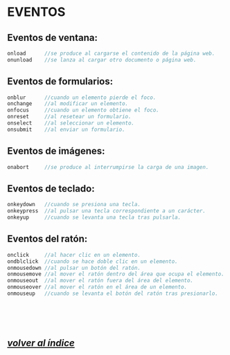 # EVENTOS

## Eventos de ventana:
```js
onload		//se produce al cargarse el contenido de la página web.
onunload	//se lanza al cargar otro documento o página web.
```

## Eventos de formularios:
```js
onblur		//cuando un elemento pierde el foco.
onchange	//al modificar un elemento.
onfocus		//cuando un elemento obtiene el foco.
onreset		//al resetear un formulario.
onselect	//al seleccionar un elemento.
onsubmit	//al enviar un formulario.
```

## Eventos de imágenes:
```js
onabort		//se produce al interrumpirse la carga de una imagen.
```

## Eventos de teclado:
```js
onkeydown	//cuando se presiona una tecla.
onkeypress	//al pulsar una tecla correspondiente a un carácter.
onkeyup		//cuando se levanta una tecla tras pulsarla.
```

## Eventos del ratón:
```js
onclick		//al hacer clic en un elemento.
ondblclick	//cuando se hace doble clic en un elemento.
onmousedown	//al pulsar un botón del ratón.
onmousemove	//al mover el ratón dentro del área que ocupa el elemento.
onmouseout	//al mover el ratón fuera del área del elemento.
onmouseover	//al mover el ratón en el área de un elemento.
onmouseup	//cuando se levanta el botón del ratón tras presionarlo.
```
<br><br><br>

## *[volver al índice](../index.md)*